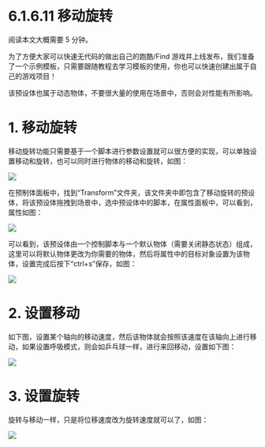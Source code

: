 # 6.1.6.11 移动旋转

阅读本文大概需要 5 分钟。

为了方便大家可以快速无代码的做出自己的跑酷/Find 游戏并上线发布，我们准备了一个示例模板，只需要跟随教程去学习模板的使用，你也可以快速创建出属于自己的游戏项目！

该预设体也属于动态物体，不要很大量的使用在场景中，否则会对性能有所影响。

# 1. 移动旋转

移动旋转功能只需要基于一个脚本进行参数设置就可以很方便的实现，可以单独设置移动和旋转，也可以同时进行物体的移动和旋转，如图：

![](https://wstatic-a1.233leyuan.com/productdocs/static/boxcnEfk2erRxcrvJSHUT0eWTXc.gif)

在预制体面板中，找到“Transform”文件夹，该文件夹中即包含了移动旋转的预设体，将该预设体拖拽到场景中，选中预设体中的脚本，在属性面板中，可以看到，属性如图：

![](https://wstatic-a1.233leyuan.com/productdocs/static/boxcnOxgKhjot6aCrYPvdkjP1fg.png)

可以看到，该预设体由一个控制脚本与一个默认物体（需要关闭静态状态）组成，这里可以将默认物体更改为你需要的物体，然后将属性中的目标对象设置为该物体，设置完成后按下“ctrl+s”保存，如图：

![](https://wstatic-a1.233leyuan.com/productdocs/static/boxcnLEtyzYUEUBOergwQchSwch.gif)

# 2. 设置移动

如下图，设置某个轴向的移动速度，然后该物体就会按照该速度在该轴向上进行移动，如果设置呼吸模式，则会如乒乓球一样，进行来回移动，设置如下图：

![](https://wstatic-a1.233leyuan.com/productdocs/static/boxcnc1zKYH5qrBvCLYS2bMvPMb.png)

# 3. 设置旋转

旋转与移动一样，只是将位移速度改为旋转速度就可以了，如图：

![](https://wstatic-a1.233leyuan.com/productdocs/static/boxcnFSbtSPwMVixSUinC1LmMKd.png)
